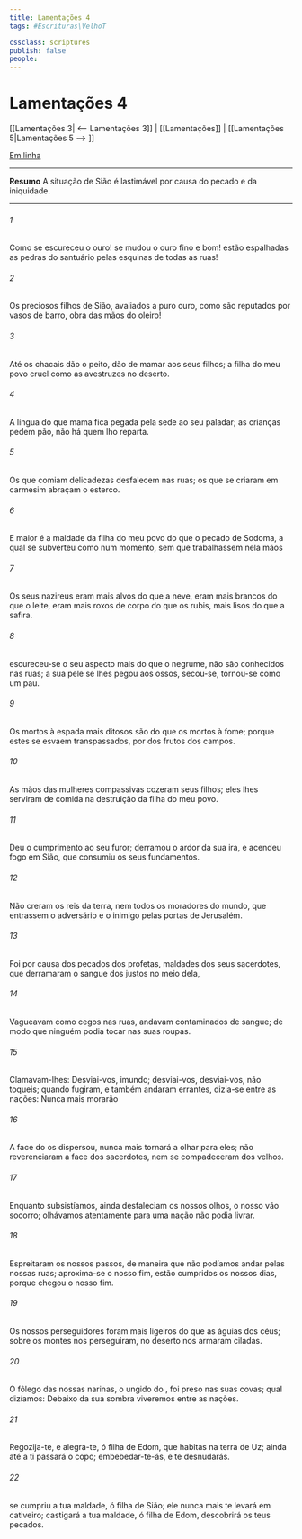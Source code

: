 ```yaml
---
title: Lamentações 4
tags: #Escrituras\VelhoT

cssclass: scriptures
publish: false
people:
---
```


# Lamentações 4
[[Lamentações 3| <-- Lamentações 3]] | [[Lamentações]] | [[Lamentações 5|Lamentações 5 --> ]]

[Em linha](https://churchofjesuschrist.org/study/scriptures/ot/lam/4?lang=por)

---
__Resumo__
A situação de Sião é lastimável por causa do pecado e da iniquidade.

---
###### 1 
Como se escureceu o ouro!  se mudou o ouro fino e bom!  estão espalhadas as pedras do santuário pelas esquinas de todas as ruas!

###### 2 
Os preciosos filhos de Sião, avaliados a puro ouro, como são  reputados por vasos de barro, obra das mãos do oleiro!

###### 3 
Até os chacais dão o peito, dão de mamar aos seus filhos;  a filha do meu povo  cruel como as avestruzes no deserto.

###### 4 
A língua do que mama fica pegada pela sede ao seu paladar; as crianças pedem pão,  não há quem lho reparta.

###### 5 
Os que comiam delicadezas  desfalecem nas ruas; os que se criaram em carmesim abraçam o esterco.

###### 6 
E maior é a maldade da filha do meu povo do que o pecado de Sodoma, a qual se subverteu como num momento, sem que trabalhassem nela mãos 

###### 7 
Os seus nazireus eram mais alvos do que a neve, eram mais brancos do que o leite, eram mais roxos de corpo do que os rubis,  mais lisos do que a safira.

###### 8 
 escureceu-se o seu aspecto mais do que o negrume, não são conhecidos nas ruas; a sua pele se lhes pegou aos ossos, secou-se, tornou-se como um pau.

###### 9 
Os mortos à espada mais ditosos são do que os mortos à fome; porque estes se esvaem  transpassados, por  dos frutos dos campos.

###### 10 
As mãos das mulheres compassivas cozeram seus filhos; eles lhes serviram de comida na destruição da filha do meu povo.

###### 11 
Deu o  cumprimento ao seu furor; derramou o ardor da sua ira, e acendeu fogo em Sião, que consumiu os seus fundamentos.

###### 12 
Não creram os reis da terra, nem todos os moradores do mundo, que entrassem o adversário e o inimigo pelas portas de Jerusalém.

###### 13 
Foi por causa dos pecados dos profetas,  maldades dos seus sacerdotes, que derramaram o sangue dos justos no meio dela,

###### 14 
Vagueavam como cegos nas ruas, andavam contaminados de sangue; de modo que ninguém podia tocar nas suas roupas.

###### 15 
Clamavam-lhes: Desviai-vos,  imundo; desviai-vos, desviai-vos, não toqueis; quando fugiram, e também andaram errantes, dizia-se entre as nações: Nunca mais morarão 

###### 16 
A face do  os dispersou, nunca mais tornará a olhar para eles; não reverenciaram a face dos sacerdotes, nem se compadeceram dos velhos.

###### 17 
Enquanto subsistíamos, ainda desfaleciam os nossos olhos,  o nosso vão socorro; olhávamos atentamente para uma nação  não  podia livrar.

###### 18 
Espreitaram os nossos passos, de maneira que não podíamos andar pelas nossas ruas; aproxima-se o nosso fim, estão cumpridos os nossos dias, porque chegou o nosso fim.

###### 19 
Os nossos perseguidores foram mais ligeiros do que as águias dos céus; sobre os montes nos perseguiram, no deserto nos armaram ciladas.

###### 20 
O fôlego das nossas narinas, o ungido do , foi preso nas suas covas;  qual dizíamos: Debaixo da sua sombra viveremos entre as nações.

###### 21 
Regozija-te, e alegra-te, ó filha de Edom, que habitas na terra de Uz;  ainda até a ti passará o copo; embebedar-te-ás, e te desnudarás.

###### 22 
 se cumpriu a tua maldade, ó filha de Sião; ele nunca mais te levará em cativeiro; castigará a tua maldade, ó filha de Edom, descobrirá os teus pecados.

